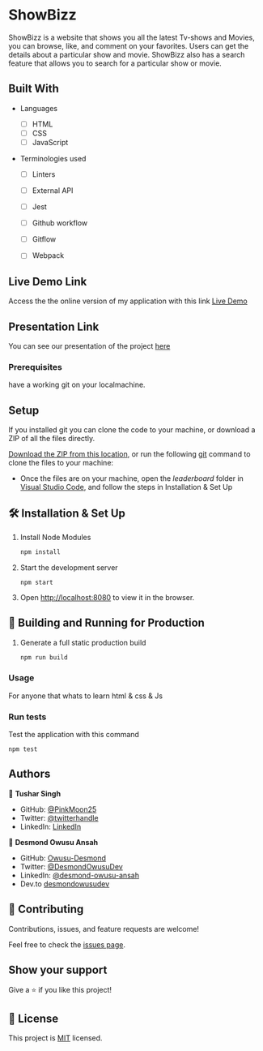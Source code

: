 # ShowBizz

ShowBizz is a website that shows you all the latest Tv-shows and Movies, you can browse, like, and comment on your favorites. Users can get the details about a particular show and movie. ShowBizz also has a search feature that allows you to search for a particular show or movie.

## Built With

- Languages

  - [ ] HTML
  - [ ] CSS
  - [ ] JavaScript

- Terminologies used
  - [ ] Linters
  - [ ] External API
  - [ ] Jest
  - [ ] Github workflow
  - [ ] Gitflow
  - [ ] Webpack

 
## Live Demo Link

Access the the online version of my application with this link
[Live Demo](https://PinkMoon25.github.io/ShowBizz/)

## Presentation Link

You can see our presentation of the project [here](https://drive.google.com/file/d/1ft_SjhTG-vYD4-kCs8zGFygbFGfEaR9M/view?usp=sharing)

### Prerequisites

have a working git on your localmachine.

## Setup

If you installed git you can clone the code to your machine, or download a ZIP of all the files directly.

[Download the ZIP from this location](https://github.com/PinkMoon25/ShowBizz/archive/refs/heads/main.zip), or run the following [git](https://git-scm.com/downloads) command to clone the files to your machine:

- Once the files are on your machine, open the _leaderboard_ folder in [Visual Studio Code](https://code.visualstudio.com/), and follow the steps in Installation & Set Up


## 🛠 Installation & Set Up

1. Install Node Modules

   ```sh
   npm install
   ```

2. Start the development server

   ```
   npm start
   ```

3. Open [http://localhost:8080](http://localhost:8080) to view it in the browser.

## 🚀 Building and Running for Production

1. Generate a full static production build

   ```sh
   npm run build
   ```
### Usage
For anyone that whats to learn html & css & Js

### Run tests

Test the application with this command

```
npm test
```

## Authors

👤 **Tushar Singh**

- GitHub: [@PinkMoon25](https://github.com/PinkMoon25/)
- Twitter: [@twitterhandle](https://twitter.com/TusharS90674484)
- LinkedIn: [LinkedIn](https://www.linkedin.com/in/tushar-singh-6b063a14b/)

👤 **Desmond Owusu Ansah**

- GitHub: [Owusu-Desmond](https://github.com/Owusu-Desmond)
- Twitter: [@DesmondOwusuDev](https://twitter.com/DesmondOwusuDev)
- LinkedIn: [@desmond-owusu-ansah](https://www.linkedin.com/in/desmond-owusu-ansah-09274a223/)
- Dev.to [desmondowusudev](https://dev.to/desmondowusudev) 
## 🤝 Contributing

Contributions, issues, and feature requests are welcome!

Feel free to check the [issues page](https://github.com/PinkMoon25/ShowBizz/issues/).

## Show your support

Give a ⭐️ if you like this project!

## 📝 License

This project is [MIT](./LICENSE) licensed.
